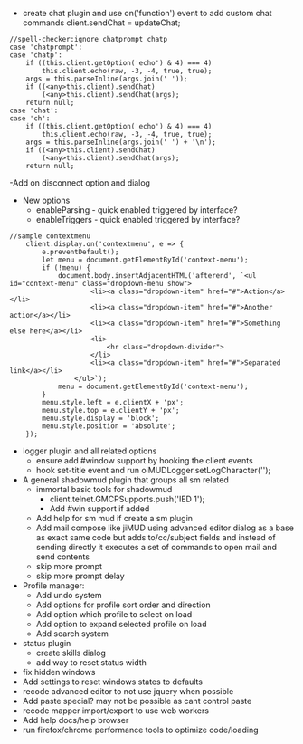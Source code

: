  - create chat plugin and use on('function') event to add custom chat commands
             client.sendChat = updateChat;
```
//spell-checker:ignore chatprompt chatp
case 'chatprompt':
case 'chatp':
    if ((this.client.getOption('echo') & 4) === 4)
        this.client.echo(raw, -3, -4, true, true);
    args = this.parseInline(args.join(' '));
    if ((<any>this.client).sendChat)
        (<any>this.client).sendChat(args);
    return null;
case 'chat':
case 'ch':
    if ((this.client.getOption('echo') & 4) === 4)
        this.client.echo(raw, -3, -4, true, true);
    args = this.parseInline(args.join(' ') + '\n');
    if ((<any>this.client).sendChat)
        (<any>this.client).sendChat(args);
    return null;
```
-Add on disconnect option and dialog

- New options
    - enableParsing - quick enabled triggered by interface?
    - enableTriggers - quick enabled triggered by interface?

```
//sample contextmenu
    client.display.on('contextmenu', e => {
        e.preventDefault();
        let menu = document.getElementById('context-menu');
        if (!menu) {
            document.body.insertAdjacentHTML('afterend', `<ul id="context-menu" class="dropdown-menu show">
                    <li><a class="dropdown-item" href="#">Action</a></li>
                    <li><a class="dropdown-item" href="#">Another action</a></li>
                    <li><a class="dropdown-item" href="#">Something else here</a></li>
                    <li>
                        <hr class="dropdown-divider">
                    </li>
                    <li><a class="dropdown-item" href="#">Separated link</a></li>
                </ul>`);
            menu = document.getElementById('context-menu');
        }
        menu.style.left = e.clientX + 'px';
        menu.style.top = e.clientY + 'px';
        menu.style.display = 'block';
        menu.style.position = 'absolute';
    });
```

- logger plugin and all related options
    - ensure add #window support by hooking the client events
    - hook set-title event and run oiMUDLogger.setLogCharacter('');
- A general shadowmud plugin that groups all sm related
    - immortal basic tools for shadowmud            
        - client.telnet.GMCPSupports.push('IED 1');
        - Add #win support if added
    - Add help for sm mud if create a sm plugin
    - Add mail compose like jiMUD using advanced editor dialog as a base as exact same code but adds to/cc/subject fields and instead of sending directly it executes a set of commands to open mail and send contents
    - skip more prompt
    - skip more prompt delay
- Profile manager:
    - Add undo system
    - Add options for profile sort order and direction
    - Add option which profile to select on load
    - Add option to expand selected profile on load
    - Add search system
- status plugin
    - create skills dialog
    - add way to reset status width
- fix hidden windows
- Add settings to reset windows states to defaults
- recode advanced editor to not use jquery when possible
- Add paste special? may not be possible as cant control paste
- recode mapper import/export to use web workers
- Add help docs/help browser
- run firefox/chrome performance tools to optimize code/loading